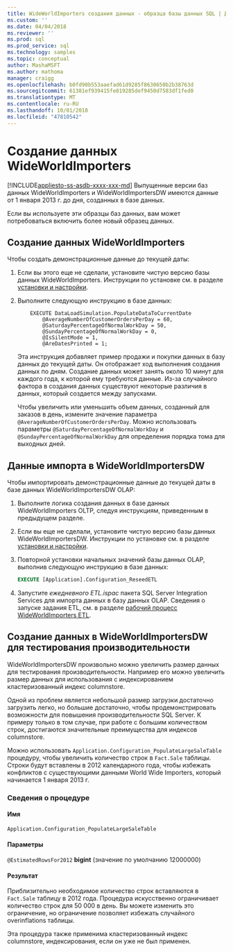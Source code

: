 ```yaml
---
title: WideWorldImporters создания данных - образца базы данных SQL | Документация Майкрософт
ms.custom: ''
ms.date: 04/04/2018
ms.reviewer: ''
ms.prod: sql
ms.prod_service: sql
ms.technology: samples
ms.topic: conceptual
author: MashaMSFT
ms.author: mathoma
manager: craigg
ms.openlocfilehash: b0fd90b553aaefad61d9285f8630650b2b38763d
ms.sourcegitcommit: 61381ef939415fe019285def9450d7583df1fed0
ms.translationtype: MT
ms.contentlocale: ru-RU
ms.lasthandoff: 10/01/2018
ms.locfileid: "47810542"
---
```

# <a name="wideworldimporters-data-generation"></a>Создание данных WideWorldImporters
[!INCLUDE[appliesto-ss-asdb-xxxx-xxx-md](../includes/appliesto-ss-asdb-xxxx-xxx-md.md)]
Выпущенные версии баз данных WideWorldImporters и WideWorldImportersDW имеются данные от 1 января 2013 г. до дня, созданных в базе данных.

Если вы используете эти образцы баз данных, вам может потребоваться включить более новый образец данных.

## <a name="data-generation-in-wideworldimporters"></a>Создание данных WideWorldImporters

Чтобы создать демонстрационные данные до текущей даты:

1. Если вы этого еще не сделали, установите чистую версию базы данных WideWorldImporters. Инструкции по установке см. в разделе [установки и настройки](wide-world-importers-oltp-install-configure.md).
2. Выполните следующую инструкцию в базе данных:

    ```
        EXECUTE DataLoadSimulation.PopulateDataToCurrentDate
            @AverageNumberOfCustomerOrdersPerDay = 60,
            @SaturdayPercentageOfNormalWorkDay = 50,
            @SundayPercentageOfNormalWorkDay = 0,
            @IsSilentMode = 1,
            @AreDatesPrinted = 1;
    ```

    Эта инструкция добавляет пример продажи и покупки данных в базу данных до текущей даты. Он отображает ход выполнения создания данных по дням. Создание данных может занять около 10 минут для каждого года, к которой ему требуются данные. Из-за случайного фактора в создания данных существуют некоторые различия в данных, который создается между запусками.

    Чтобы увеличить или уменьшить объем данных, созданный для заказов в день, измените значение параметра `@AverageNumberOfCustomerOrdersPerDay`. Можно использовать параметры `@SaturdayPercentageOfNormalWorkDay` и `@SundayPercentageOfNormalWorkDay` для определения порядка тома для выходных дней.

## <a name="import-generated-data-in-wideworldimportersdw"></a>Данные импорта в WideWorldImportersDW

Чтобы импортировать демонстрационные данные до текущей даты в базе данных WideWorldImportersDW OLAP:

1. Выполните логика создания данных в базе данных WideWorldImporters OLTP, следуя инструкциям, приведенным в предыдущем разделе.
2. Если вы еще не сделали, установите чистую версию базы данных WideWorldImportersDW. Инструкции по установке см. в разделе [установки и настройки](wide-world-importers-oltp-install-configure.md).
3. Повторной установки начальных значений базы данных OLAP, выполнив следующую инструкцию в базе данных:

    ```sql
    EXECUTE [Application].Configuration_ReseedETL
    ```

4. Запустите *ежедневного ETL.ispac* пакета SQL Server Integration Services для импорта данных в базу данных OLAP. Сведения о запуске задания ETL, см. в разделе [рабочий процесс WideWorldImporters ETL](wide-world-importers-perform-etl.md).

## <a name="generate-data-in-wideworldimportersdw-for-performance-testing"></a>Создание данных в WideWorldImportersDW для тестирования производительности

WideWorldImportersDW произвольно можно увеличить размер данных для тестирования производительности. Например его можно увеличить размер данных для использования с индексированием кластеризованный индекс columnstore.

Одной из проблем является небольшой размер загрузки достаточно загрузить легко, но большие достаточно, чтобы продемонстрировать возможности для повышения производительности SQL Server. К примеру только в том случае, при работе с большим количеством строк, достигаются значительные преимущества для индексов columnstore. 

Можно использовать `Application.Configuration_PopulateLargeSaleTable` процедуру, чтобы увеличить количество строк в `Fact.Sale` таблицы. Строки будут вставлены в 2012 календарного года, чтобы избежать конфликтов с существующими данными World Wide Importers, который начинается 1 января 2013 г.

### <a name="procedure-details"></a>Сведения о процедуре

#### <a name="name"></a>Имя

    Application.Configuration_PopulateLargeSaleTable

#### <a name="parameters"></a>Параметры

  `@EstimatedRowsFor2012` **bigint** (значение по умолчанию 12000000)

#### <a name="result"></a>Результат

Приблизительно необходимое количество строк вставляются в `Fact.Sale` таблицу в 2012 года. Процедура искусственно ограничивает количество строк для 50 000 в день. Вы можете изменить это ограничение, но ограничение позволяет избежать случайного overinflations таблицы.

Эта процедура также применима кластеризованный индекс columnstore, индексирования, если он уже не был применен.
